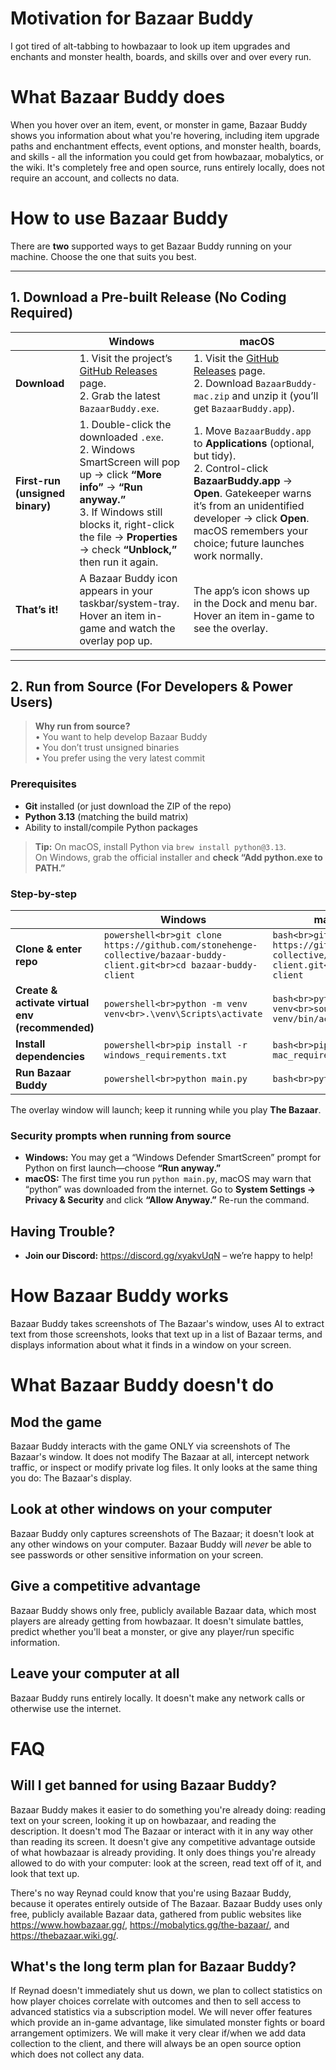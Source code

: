# Motivation for Bazaar Buddy
I got tired of alt-tabbing to howbazaar to look up item upgrades and enchants and monster health, boards, and skills over and over every run.

# What Bazaar Buddy does
When you hover over an item, event, or monster in game, Bazaar Buddy shows you information about what you're hovering, including item upgrade paths and enchantment effects, event options, and monster health, boards, and skills - all the information you could get from howbazaar, mobalytics, or the wiki. It's completely free and open source, runs entirely locally, does not require an account, and collects no data.

# How to use Bazaar Buddy

There are **two** supported ways to get Bazaar Buddy running on your machine. Choose the one that suits you best.

---

## 1. Download a Pre-built Release (No Coding Required)

|            | **Windows** | **macOS** |
|------------|-------------|-----------|
| **Download** | 1. Visit the project’s [GitHub Releases](https://github.com/stonehenge-collective/bazaar-buddy-client/releases) page.<br>2. Grab the latest `BazaarBuddy.exe`. | 1. Visit the [GitHub Releases](https://github.com/stonehenge-collective/bazaar-buddy-client/releases) page.<br>2. Download `BazaarBuddy-mac.zip` and unzip it (you’ll get `BazaarBuddy.app`). |
| **First-run (unsigned binary)** | 1. Double-click the downloaded `.exe`.<br>2. Windows SmartScreen will pop up → click **“More info”** → **“Run anyway.”**<br>3. If Windows still blocks it, right-click the file → **Properties** → check **“Unblock,”** then run it again. | 1. Move `BazaarBuddy.app` to **Applications** (optional, but tidy).<br>2. Control-click **BazaarBuddy.app** → **Open**. Gatekeeper warns it’s from an unidentified developer → click **Open**. macOS remembers your choice; future launches work normally. |
| **That’s it!** | A Bazaar Buddy icon appears in your taskbar/system-tray. Hover an item in-game and watch the overlay pop up. | The app’s icon shows up in the Dock and menu bar. Hover an item in-game to see the overlay. |

---

## 2. Run from Source (For Developers & Power Users)

> **Why run from source?**  
> • You want to help develop Bazaar Buddy  
> • You don’t trust unsigned binaries  
> • You prefer using the very latest commit

### Prerequisites

* **Git** installed (or just download the ZIP of the repo)  
* **Python 3.13** (matching the build matrix)  
* Ability to install/compile Python packages  

> **Tip:** On macOS, install Python via `brew install python@3.13`.  
> On Windows, grab the official installer and **check “Add python.exe to PATH.”**

### Step-by-step

|            | **Windows** | **macOS / Linux** |
|------------|-------------|-------------------|
| **Clone & enter repo** | ```powershell<br>git clone https://github.com/stonehenge-collective/bazaar-buddy-client.git<br>cd bazaar-buddy-client``` | ```bash<br>git clone https://github.com/stonehenge-collective/bazaar-buddy-client.git<br>cd bazaar-buddy-client``` |
| **Create & activate virtual env (recommended)** | ```powershell<br>python -m venv venv<br>.\venv\Scripts\activate``` | ```bash<br>python3 -m venv venv<br>source venv/bin/activate``` |
| **Install dependencies** | ```powershell<br>pip install -r windows_requirements.txt``` | ```bash<br>pip install -r mac_requirements.txt``` |
| **Run Bazaar Buddy** | ```powershell<br>python main.py``` | ```bash<br>python main.py``` |

The overlay window will launch; keep it running while you play **The Bazaar**.

### Security prompts when running from source

* **Windows:** You may get a “Windows Defender SmartScreen” prompt for Python on first launch—choose **“Run anyway.”**
* **macOS:** The first time you run `python main.py`, macOS may warn that “python” was downloaded from the internet. Go to **System Settings → Privacy & Security** and click **“Allow Anyway.”** Re-run the command.

## Having Trouble?

* **Join our Discord:** <https://discord.gg/xyakvUqN> – we’re happy to help!  

# How Bazaar Buddy works
Bazaar Buddy takes screenshots of The Bazaar's window, uses AI to extract text from those screenshots, looks that text up in a list of Bazaar terms, and displays information about what it finds in a window on your screen.

# What Bazaar Buddy doesn't do
## Mod the game
Bazaar Buddy interacts with the game ONLY via screenshots of The Bazaar's window. It does not modify The Bazaar at all, intercept network traffic, or inspect or modify private log files. It only looks at the same thing you do: The Bazaar's display.

## Look at other windows on your computer
Bazaar Buddy only captures screenshots of The Bazaar; it doesn't look at any other windows on your computer. Bazaar Buddy will _never_ be able to see passwords or other sensitive information on your screen.

## Give a competitive advantage
Bazaar Buddy shows only free, publicly available Bazaar data, which most players are already getting from howbazaar. It doesn't simulate battles, predict whether you'll beat a monster, or give any player/run specific information.

## Leave your computer at all
Bazaar Buddy runs entirely locally. It doesn't make any network calls or otherwise use the internet.

# FAQ
## Will I get banned for using Bazaar Buddy?
Bazaar Buddy makes it easier to do something you're already doing: reading text on your screen, looking it up on howbazaar, and reading the description. It doesn't mod The Bazaar or interact with it in any way other than reading its screen. It doesn't give any competitive advantage outside of what howbazaar is already providing. It only does things you're already allowed to do with your computer: look at the screen, read text off of it, and look that text up. 

There's no way Reynad could know that you're using Bazaar Buddy, because it operates entirely outside of The Bazaar. Bazaar Buddy uses only free, publicly available Bazaar data, gathered from public websites like <https://www.howbazaar.gg/>, <https://mobalytics.gg/the-bazaar/>, and <https://thebazaar.wiki.gg/>.

## What's the long term plan for Bazaar Buddy?
If Reynad doesn't immediately shut us down, we plan to collect statistics on how player choices correlate with outcomes and then to sell access to advanced statistics via a subscription model. We will never offer features which provide an in-game advantage, like simulated monster fights or board arrangement optimizers. We will make it very clear if/when we add data collection to the client, and there will always be an open source option which does not collect any data.

